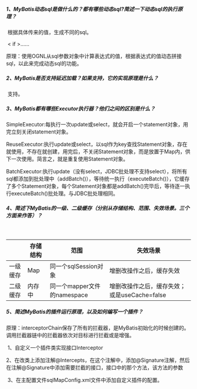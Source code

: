 

##### 1、MyBatis动态sql是做什么的？都有哪些动态sql?简述一下动态sql的执行原理？

​	根据具体传来的值，生成不同的sql。

​	< if ><foreach><trim><when><set>......

​	原理：使用OGNL从sql参数对象中计算表达式的值，根据表达式的值动态拼接sql，以此来完成动态sql的功能。

##### 2、MyBatis是否支持延迟加载？如果支持，它的实现原理是什么？

​	支持。

##### 3、MyBatis都有哪些Executor执行器？他们之间的区别是什么？

​	SimpleExecutor:每执行一次update或select，就会开启一个statement对象，用完立刻关闭statement对象。

​	ReuseExecutor:执行update或select，以sql作为key查找Statement对象，存在就使用，不存在就创建，用完后，不关闭Statement对象，而是放置于Map内，供下一次使用。简言之，就是重复使用Statement对象。

​	BatchExecutor:执行update（没有select，JDBC批处理不支持select），将所有sql都添加到批处理中（addBatch()），等待统一执行（executeBatch()），它缓存了多个Statement对象，每个Statement对象都是addBatch()完毕后，等待逐一执行executeBatch()批处理。与JDBC批处理相同。

##### 4、简述下MyBatis的一级、二级缓存（分别从存储结构、范围、失效场景。三个方面来作答）？

​	

|          | 存储结构 | 范围                        | 失效场景                                     |
| -------- | -------- | --------------------------- | -------------------------------------------- |
| 一级缓存 | Map      | 同一个sqlSession对象        | 增删改操作之后，缓存失效                     |
| 二级缓存 | 内存中   | 同一个mapper文件的namespace | 增删改操作之后，缓存失效；或是useCache=false |



##### 5、简述MyBatis的插件运行原理，以及如何编写一个插件？

​	原理：interceptorChain保存了所有的拦截器，是MyBatis初始化的时候创建的。调用拦截器链中的拦截器依次对目标进行拦截或是增强。

​	1、自定义一个插件类实现接口Interceptor

​	2、在改类上添加注解@Intercepts，在这个注解中，添加@Signature注解，然后在注解@Signature中添加需要拦截的接口，接口中的那个方法，该方法的参数

​	3、在主配置文件sqlMapConfig.xml文件中添加自定义插件的配置。

